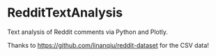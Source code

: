 # RedditTextAnalysis
Text analysis of Reddit comments via Python and Plotly. 

Thanks to https://github.com/linanqiu/reddit-dataset for the CSV data!
